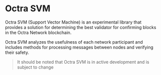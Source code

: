 # Octra SVM

Octra SVM (Support Vector Machine) is an experimental library that provides a solution for determining the best validator for confirming blocks in the Octra Network blockchain.

Octra SVM analyzes the usefulness of each network participant and includes methods for processing messages between nodes and verifying their safety.

>It should be noted that Octra SVM is in active development and is subject to change